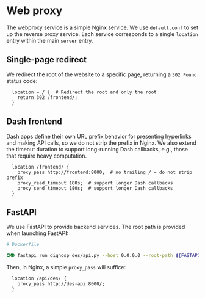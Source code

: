 # Web proxy

The webproxy service is a simple Nginx service. We use `default.conf` to set up the reverse proxy service. Each service corresponds to a single `location` entry within the main `server` entry.

## Single-page redirect

We redirect the root of the website to a specific page, returning a `302 Found` status code:

```nginx
  location = / {  # Redirect the root and only the root
    return 302 /frontend/;
  }
```

## Dash frontend

Dash apps define their own URL prefix behavior for presenting hyperlinks and making API calls, so we do not strip the prefix in Nginx. We also extend the timeout duration to support long-running Dash callbacks, e.g., those that require heavy computation.

```nginx
  location /frontend/ {
    proxy_pass http://frontend:8000;  # no trailing / = do not strip prefix
    proxy_read_timeout 180s;  # support longer Dash callbacks
    proxy_send_timeout 180s;  # support longer Dash callbacks
  }
```

## FastAPI

We use FastAPI to provide backend services. The root path is provided when launching FastAPI:

```Dockerfile
# Dockerfile

CMD fastapi run dighosp_des/api.py --host 0.0.0.0 --root-path ${FASTAPI_ROOT:-''}
```

Then, in Nginx, a simple `proxy_pass` will suffice:
```nginx
  location /api/des/ {
    proxy_pass http://des-api:8000/;
  }
```
